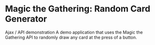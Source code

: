 # Magic the Gathering: Random Card Generator
Ajax / API demonstration
A demo application that uses the Magic the Gathering API to randomly draw any card at the press of a button.
